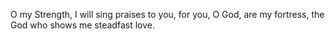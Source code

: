 O my Strength, I will sing praises to you, for you, O God, are my fortress, the God who shows me steadfast love.
